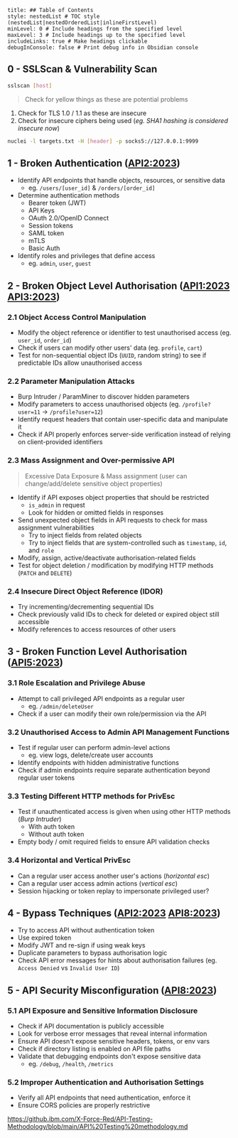 ```table-of-contents
title: ## Table of Contents
style: nestedList # TOC style (nestedList|nestedOrderedList|inlineFirstLevel)
minLevel: 0 # Include headings from the specified level
maxLevel: 3 # Include headings up to the specified level
includeLinks: true # Make headings clickable
debugInConsole: false # Print debug info in Obsidian console
```

## 0 - SSLScan & Vulnerability Scan
```bash
sslscan [host]
```
> Check for yellow things as these are potential problems

1. Check for TLS 1.0 / 1.1 as these are insecure
2. Check for insecure ciphers being used (*eg. SHA1 hashing is considered insecure now*)

```bash
nuclei -l targets.txt -H [header] -p socks5://127.0.0.1:9999
```

## 1 - Broken Authentication ([API2:2023](https://owasp.org/API-Security/editions/2023/en/0xa2-broken-authentication/))
- Identify API endpoints that handle objects, resources, or sensitive data
	- eg. `/users/[user_id]` & `/orders/[order_id]`
- Determine authentication methods
	- Bearer token (JWT)
	- API Keys
	- OAuth 2.0/OpenID Connect
	- Session tokens
	- SAML token
	- mTLS
	- Basic Auth
- Identify roles and privileges that define access
	- eg. `admin`, `user`, `guest`

## 2 - Broken Object Level Authorisation ([API1:2023](https://owasp.org/API-Security/editions/2023/en/0xa1-broken-object-level-authorization/) [API3:2023](https://owasp.org/API-Security/editions/2023/en/0xa3-broken-object-property-level-authorization/))
### 2.1 Object Access Control Manipulation
- Modify the object reference or identifier to test unauthorised access (eg. `user_id`, `order_id`)
- Check if users can modify other users' data (eg. `profile`, `cart`)
- Test for non-sequential object IDs (`UUID`, random string) to see if predictable IDs allow unauthorised access

### 2.2 Parameter Manipulation Attacks
- Burp Intruder / ParamMiner to discover hidden parameters
- Modify parameters to access unauthorised objects (eg. `/profile?user=11` -> `/profile?user=12`)
- Identify request headers that contain user-specific data and manipulate it
- Check if API properly enforces server-side verification instead of relying on client-provided identifiers

### 2.3 Mass Assignment and Over-permissive API
> Excessive Data Exposure & Mass assignment (user can change/add/delete sensitive object properties)
- Identify if API exposes object properties that should be restricted
	- `is_admin` in request
	- Look for hidden or omitted fields in responses
- Send unexpected object fields in API requests to check for mass assignment vulnerabilities
	- Try to inject fields from related objects
	- Try to inject fields that are system-controlled such as `timestamp`, `id`, and `role`
- Modify, assign, active/deactivate authorisation-related fields
- Test for object deletion / modification by modifying HTTP methods (`PATCH` and `DELETE`)

### 2.4 Insecure Direct Object Reference (IDOR)
- Try incrementing/decrementing sequential IDs
- Check previously valid IDs to check for deleted or expired object still accessible
- Modify references to access resources of other users

## 3 - Broken Function Level Authorisation ([API5:2023](https://owasp.org/API-Security/editions/2023/en/0xa5-broken-function-level-authorization/))
### 3.1 Role Escalation and Privilege Abuse
- Attempt to call privileged API endpoints as a regular user
	- eg. `/admin/deleteUser`
- Check if a user can modify their own role/permission via the API

### 3.2 Unauthorised Access to Admin API Management Functions
- Test if regular user can perform admin-level actions
	- eg. view logs, delete/create user accounts
- Identify endpoints with hidden administrative functions
- Check if admin endpoints require separate authentication beyond regular user tokens

### 3.3 Testing Different HTTP methods for PrivEsc
 - Test if unauthenticated access is given when using other HTTP methods (*Burp Intruder*)
	 - With auth token
	 - Without auth token
- Empty body / omit required fields to ensure API validation checks

### 3.4 Horizontal and Vertical PrivEsc
- Can a regular user access another user's actions (*horizontal esc*)
- Can a regular user access admin actions (*vertical esc*)
- Session hijacking or token replay to impersonate privileged user?

## 4 - Bypass Techniques ([API2:2023](https://owasp.org/API-Security/editions/2023/en/0xa2-broken-authentication/) [API8:2023](https://owasp.org/API-Security/editions/2023/en/0xa8-security-misconfiguration/))
- Try to access API without authentication token
- Use expired token
- Modify JWT and re-sign if using weak keys
- Duplicate parameters to bypass authorisation logic
- Check API error messages for hints about authorisation failures (eg. `Access Denied` vs `Invalid User ID`)

## 5 - API Security Misconfiguration ([API8:2023](https://owasp.org/API-Security/editions/2023/en/0xa8-security-misconfiguration/))
### 5.1 API Exposure and Sensitive Information Disclosure
- Check if API documentation is publicly accessible
- Look for verbose error messages that reveal internal information
- Ensure API doesn't expose sensitive headers, tokens, or env vars
- Check if directory listing is enabled on API file paths
- Validate that debugging endpoints don't expose sensitive data
	- eg. `/debug`, `/health`, `/metrics`

### 5.2 Improper Authentication and Authorisation Settings
- Verify all API endpoints that need authentication, enforce it
- Ensure CORS policies are properly restrictive

https://github.ibm.com/X-Force-Red/API-Testing-Methodology/blob/main/API%20Testing%20methodology.md